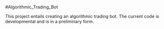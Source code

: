 #Algorithmic_Trading_Bot

This project entails creating an algorithmic trading bot.
The current code is developmental and is in a preliminary form.
